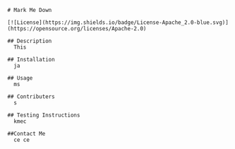 
    # Mark Me Down

    [![License](https://img.shields.io/badge/License-Apache_2.0-blue.svg)](https://opensource.org/licenses/Apache-2.0)

    ## Description
      This 

    ## Installation
      ja

    ## Usage
      ms

    ## Contributers
      s

    ## Testing Instructions
      kmec

    ##Contact Me
      ce ce
